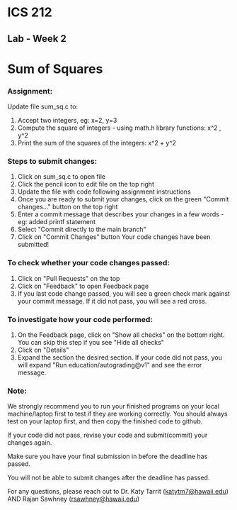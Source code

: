 # ICS 212
## Lab - Week 2

# Sum of Squares

### Assignment:
Update file sum_sq.c to:
1. Accept two integers, eg: x=2, y=3
2. Compute the square of integers - using math.h library functions: x^2 , y^2
3. Print the sum of the squares of the integers: x^2 + y^2

### Steps to submit changes:
1. Click on sum_sq.c to open file
2. Click the pencil icon to edit file on the top right
3. Update the file with code following assignment instructions
4. Once you are ready to submit your changes, click on the green "Commit changes..." button on the top right
5. Enter a commit message that describes your changes in a few words - eg: added printf statement
6. Select "Commit directly to the main branch"
7. Click on "Commit Changes" button
Your code changes have been submitted!

### To check whether your code changes passed:
1. Click on "Pull Requests" on the top
2. Click on "Feedback" to open Feedback page
3. If you last code change passed, you will see a green check mark against your commit message. If it did not pass, you will see a red cross.

### To investigate how your code performed:
1. On the Feedback page, click on "Show all checks" on the bottom right. You can skip this step if you see "Hide all checks"
2. Click on "Details"
3. Expand the section the desired section. If your code did not pass, you will expand "Run education/autograding@v1" and see the error message.

### Note:
We strongly recommend you to run your finished programs on your local machine/laptop first to test if they are working correctly. You should always test on your laptop first, and then copy the finished code to github.

If your code did not pass, revise your code and submit(commit) your changes again.

Make sure you have your final submission in before the deadline has passed.

You will not be able to submit changes after the deadline has passed.

For any questions, please reach out to Dr. Katy Tarrit (katytm7@hawaii.edu) AND Rajan Sawhney (rsawhney@hawaii.edu)
